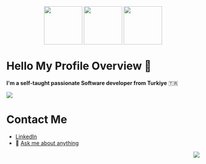 <div id="header" align="center">
  <img src="https://media4.giphy.com/media/HscDLzkO8EOTmgkhQP/giphy.gif?cid=ecf05e474z3fdnzibharou9ni22n3ufnyfb35k0r7m0rccdo&rid=giphy.gif&ct=g" align="center" width="100"/>
  <img src="https://media.giphy.com/media/M9gbBd9nbDrOTu1Mqx/giphy.gif" align="center" width="100"/>
    <img src="https://media.giphy.com/media/v1.Y2lkPTc5MGI3NjExZWJlODk4Mjg4MWRiOWUxYjRjODQ0MzRkOTY5MWViZDgyM2RhMmFjNyZjdD1n/hpF9R9M1PHN5e5liSx/giphy.gif" align="center" width="100"/>
 
</div>

# Hello My Profile Overview 👋 
**I'm a self-taught passionate Software developer from Turkiye** :tr:

![](https://github-readme-stats-sigma-five.vercel.app/api?username=AlihanYesil&include_all_commits=true&count_private=true&hide=stars&show_icons=true&include_all_commits=true&line_height=28&title_color=3D0C02&text_color=3D0C02&icon_color=191970&bg_color=315,1DE7CF,7880E2&hide_border=true&cache_seconds=14400&locale=tr&border_radius=8&card_width=300) 



<!---
<a href="https://github.com/anuraghazra/alihanyesil">
  <img align="center" src="https://github-readme-stats.vercel.app/api/pin/?username=alihanyesil&repo=GetMessage&show_owner=true" />
</a>
--->
# Contact Me
- [LinkedIn](https://www.linkedin.com/in/alihanyesil/)
- :speech_balloon:  [Ask me about anything](mailto:alihannyesil@gmail.com)

<div align="right">
  
![](https://komarev.com/ghpvc/?username=alihanyesil&color=green)
  
</div>
